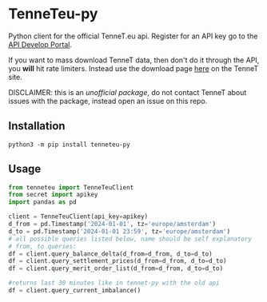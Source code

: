 # TenneTeu-py
Python client for the official TenneT.eu api. Register for an API key go to the [API Develop Portal](https://developer.tennet.eu/).

If you want to mass download TenneT data, then don't do it through the API, you **will** hit rate limiters. Instead use the download page [here](https://www.tennet.eu/nl-en/grids-and-markets/transparency-data-netherlands/download-page-transparency) on the TenneT site.

DISCLAIMER: this is an _unofficial package_, do not contact TenneT about issues with the package, instead open an issue on this repo.

## Installation
`python3 -m pip install tenneteu-py`

## Usage
```python
from tenneteu import TenneTeuClient
from secret import apikey
import pandas as pd

client = TenneTeuClient(api_key=apikey)
d_from = pd.Timestamp('2024-01-01', tz='europe/amsterdam')
d_to = pd.Timestamp('2024-01-01 23:59', tz='europe/amsterdam')
# all possible queries listed below, name should be self explanatory
# from, to queries:
df = client.query_balance_delta(d_from=d_from, d_to=d_to)
df = client.query_settlement_prices(d_from=d_from, d_to=d_to)
df = client.query_merit_order_list(d_from=d_from, d_to=d_to)

#returns last 30 minutes like in tennet-py with the old api
df = client.query_current_imbalance() 
```